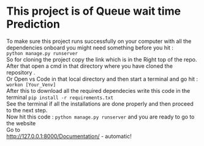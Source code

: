 # This project is of Queue wait time Prediction
To make sure this project runs successfully on your computer with all the dependencies onboard you might need something before you hit :  
`python manage.py runserver`    
So for cloning the project copy the link which is in the Right top of the repo.  
After that open a cmd in that directory where you have cloned the repository .     
Or Open vs Code in that local directory and then start a terminal and go hit : `workon [Your_Venv]`     
After this to download all the required dependecies write this code in the terminal `pip install -r requirements.txt`   
See the terminal if all the installations are done properly and then proceed to the next step.  
Now hit this code : `python manage.py runserver` and you are ready to go to the website  
Go to   
http://127.0.0.1:8000/Documentation/ - automatic!
[](http://127.0.0.1:8000/Documentation/)
